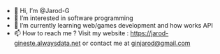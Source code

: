 - 👋 Hi, I’m @Jarod-G
- 👀 I’m interested in software programming
- 🌱 I’m currently learning web/games development and how works API
- 📫 How to reach me ? Visit my website : https://jarod-gineste.alwaysdata.net or contact me at ginjarod@gmail.com

<!---
Jarod-G/Jarod-G is a ✨ special ✨ repository because its `README.md` (this file) appears on your GitHub profile.
You can click the Preview link to take a look at your changes.
--->
